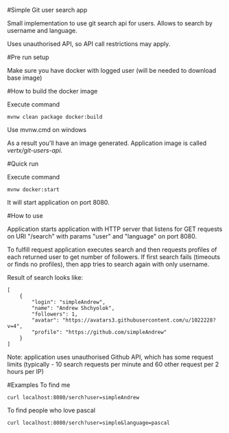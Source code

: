 #Simple Git user search app

Small implementation to use git search api for users.
Allows to search by username and language.

Uses unauthorised API, so API call restrictions may apply.

#Pre run setup

Make sure you have docker with logged user (will be needed to download base image) 

#How to build the docker image 

Execute command

```
mvnw clean package docker:build
```

Use mvnw.cmd on windows

As a result you'll have an image generated. 
Application image is called *vertx/git-users-api*.


#Quick run

Execute command
```
mvnw docker:start
```
It will start application on port 8080.

#How to use

Application starts application with HTTP server that listens for GET requests on URI "/search" with params "user" and "language" on port 8080.

To fulfill request application executes search and then requests profiles of each returned user to get number of followers.
If first search fails (timeouts or finds no profiles), then app tries to search again with only username.

Result of search looks like:
```
[
    {
        "login": "simpleAndrew",
        "name": "Andrew Shchyolok",
        "followers": 1,
        "avatar": "https://avatars3.githubusercontent.com/u/1022228?v=4",
        "profile": "https://github.com/simpleAndrew"
    }
]
```

Note: application uses unauthorised Github API, which has some request limits (typically - 10 search requests per minute and 60 other request per 2 hours per IP)
 
#Examples
To find me
```
curl localhost:8080/serch?user=simpleAndrew
```
To find people who love pascal
```
curl localhost:8080/serch?user=simple&language=pascal

```
